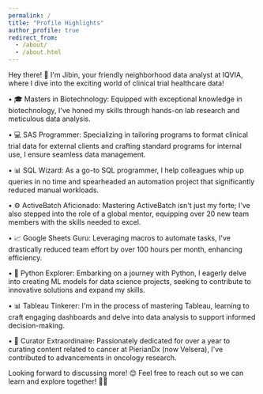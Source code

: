 ```yaml
---
permalink: /
title: "Profile Highlights"
author_profile: true
redirect_from: 
  - /about/
  - /about.html
---
```


Hey there! 👋 I'm Jibin, your friendly neighborhood data analyst at IQVIA, where I dive into the exciting world of clinical trial healthcare data!

•	🎓 Masters in Biotechnology: Equipped with exceptional knowledge in biotechnology, I've honed my skills through hands-on lab research and meticulous data analysis.

•	💻 SAS Programmer: Specializing in tailoring programs to format clinical trial data for external clients and crafting standard programs for internal use, I ensure seamless data management.

•	📊 SQL Wizard: As a go-to SQL programmer, I help colleagues whip up queries in no time and spearheaded an automation project that significantly reduced manual workloads.

•	⚙️ ActiveBatch Aficionado: Mastering ActiveBatch isn't just my forte; I've also stepped into the role of a global mentor, equipping over 20 new team members with the skills needed to excel.

•	📈 Google Sheets Guru: Leveraging macros to automate tasks, I've drastically reduced team effort by over 100 hours per month, enhancing efficiency.

•	🐍 Python Explorer: Embarking on a journey with Python, I eagerly delve into creating ML models for data science projects, seeking to contribute to innovative solutions and expand my skills.

•	📊 Tableau Tinkerer: I'm in the process of mastering Tableau, learning to craft engaging dashboards and delve into data analysis to support informed decision-making.

•	🧬 Curator Extraordinaire: Passionately dedicated for over a year to curating content related to cancer at PierianDx (now Velsera), I've contributed to advancements in oncology research.

Looking forward to discussing more! 😊 Feel free to reach out so we can learn and explore together! 🌟💬

